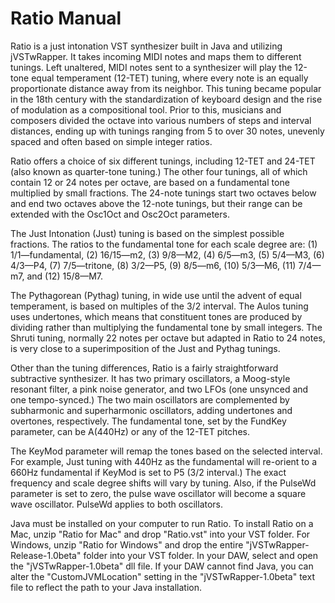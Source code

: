 # Ratio Manual

Ratio is a just intonation VST synthesizer built in Java and utilizing jVSTwRapper. It takes incoming MIDI notes and maps them to different tunings. Left unaltered, MIDI notes sent to a synthesizer will play the 12-tone equal temperament (12-TET) tuning, where every note is an equally proportionate distance away from its neighbor. This tuning became popular in the 18th century with the standardization of keyboard design and the rise of modulation as a compositional tool. Prior to this, musicians and composers divided the octave into various numbers of steps and interval distances, ending up with tunings ranging from 5 to over 30 notes, unevenly spaced and often based on simple integer ratios.

Ratio offers a choice of six different tunings, including 12-TET and 24-TET (also known as quarter-tone tuning.) The other four tunings, all of which contain 12 or 24 notes per octave, are based on a fundamental tone multiplied by small fractions. The 24-note tunings start two octaves below and end two octaves above the 12-note tunings, but their range can be extended with the Osc1Oct and Osc2Oct parameters.

The Just Intonation (Just) tuning is based on the simplest possible fractions. The ratios to the fundamental tone for each scale degree are: (1) 1/1—fundamental, (2) 16/15—m2, (3) 9/8—M2, (4) 6/5—m3, (5) 5/4—M3, (6) 4/3—P4, (7) 7/5—tritone, (8) 3/2—P5, (9) 8/5—m6, (10) 5/3—M6, (11) 7/4—m7,  and (12) 15/8—M7.

The Pythagorean (Pythag) tuning, in wide use until the advent of equal temperament, is based on multiples of the 3/2 interval. The Aulos tuning uses undertones, which means that constituent tones are produced by dividing rather than multiplying the fundamental tone by small integers. The Shruti tuning, normally 22 notes per octave but adapted in Ratio to 24 notes, is very close to a superimposition of the Just and Pythag tunings.

Other than the tuning differences, Ratio is a fairly straightforward subtractive synthesizer. It has two primary oscillators, a Moog-style resonant filter, a pink noise generator, and two LFOs (one unsynced and one tempo-synced.) The two main oscillators are complemented by subharmonic and superharmonic oscillators, adding undertones and overtones, respectively. The fundamental tone, set by the FundKey parameter, can be A(440Hz) or any of the 12-TET pitches.

The KeyMod parameter will remap the tones based on the selected interval. For example, Just tuning with 440Hz as the fundamental will re-orient to a 660Hz fundamental if KeyMod is set to P5 (3/2 interval.) The exact frequency and scale degree shifts will vary by tuning.
Also, if the PulseWd parameter is set to zero, the pulse wave oscillator will become a square wave oscillator. PulseWd applies to both oscillators.

Java must be installed on your computer to run Ratio. To install Ratio on a Mac, unzip "Ratio for Mac" and drop "Ratio.vst" into your VST folder. For Windows, unzip "Ratio for Windows" and drop the entire "jVSTwRapper-Release-1.0beta" folder into your VST folder. In your DAW, select and open the "jVSTwRapper-1.0beta" dll file. If your DAW cannot find Java, you can alter the "CustomJVMLocation" setting in the "jVSTwRapper-1.0beta" text file to reflect the path to your Java installation.
